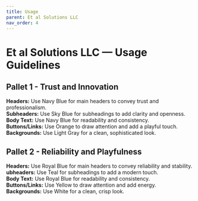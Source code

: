 ```yaml
---
title: Usage
parent: Et al Solutions LLC
nav_order: 4
---
```


# Et al Solutions LLC — Usage Guidelines

## Pallet 1 - Trust and Innovation
**Headers:** Use Navy Blue for main headers to convey trust and professionalism.<br>
**Subheaders:** Use Sky Blue for subheadings to add clarity and openness.<br>
**Body Text:** Use Navy Blue for readability and consistency.<br>
**Buttons/Links:** Use Orange to draw attention and add a playful touch.<br>
**Backgrounds:** Use Light Gray for a clean, sophisticated look.<br>
## Pallet 2 - Reliability and Playfulness
**Headers:** Use Royal Blue for main headers to convey reliability and stability.<br>
**ubheaders:** Use Teal for subheadings to add a modern touch.<br>
**Body Text:** Use Royal Blue for readability and consistency.<br>
**Buttons/Links:** Use Yellow to draw attention and add energy.<br>
**Backgrounds:** Use White for a clean, crisp look.<br>
